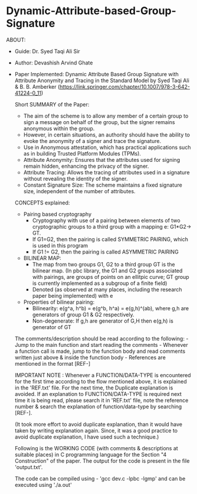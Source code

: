 # Dynamic-Attribute-based-Group-Signature

ABOUT:
- Guide:  Dr. Syed Taqi Ali Sir
- Author: Devashish Arvind Ghate
- Paper Implemented: Dynamic Attribute Based Group Signature with Attribute Anonymity and Tracing in the Standard Model
    by Syed Taqi Ali & B. B. Amberker (https://link.springer.com/chapter/10.1007/978-3-642-41224-0_11)

    Short SUMMARY of the Paper:
    - The aim of the scheme is to allow any member of a certain group to sign a message on behalf of the group,
        but the signer remains anonymous within the group.
    - However, in certain situations, an authority should have the ability to evoke the anonymity of a signer and
        trace the signature.
    - Use in Anonymous attestation, which has practical applications such as in building Trusted Platform Modules
        (TPMs).
    - Attribute Anonymity: Ensures that the attributes used for signing remain hidden, enhancing the privacy of the
        signer.
    - Attribute Tracing: Allows the tracing of attributes used in a signature without revealing the identity of the
        signer.
    - Constant Signature Size: The scheme maintains a fixed signature size, independent of the number of attributes.

    CONCEPTS explained:
    - Pairing based cryptography
        * Cryptography with use of a pairing between elements of two cryptographic groups to a third group with a
        mapping e: G1*G2-> GT.
        * If G1=G2, then the pairing is called SYMMETRIC PAIRING, which is used in this program
        * If G1 != G2, then the pairing is called ASYMMETRIC PAIRING
    - BILINEAR MAP:
        * The map from two groups G1, G2 to a third group GT is the bilinear map.
        (In pbc library, the G1 and G2 groups associated with pairings, are groups of points on an ellitpic curve; GT
        group is currently implemented as a subgroup of a finite field)
        * Denoted (as observed at many places, including the research paper being implemented) with e
    - Properties of bilinear pairing:
        * Bilinearity: e(g^a, h^b) = e(g^b, h^a) = e(g,h)^(ab), where g,h are generators of group G1 & G2 respectively.
        * Non-degenerate: If g,h are generator of G,H then e(g,h) is generator of GT

    The comments/description should be read according to the following:
        - Jump to the main function and start reading the comments
        - Whenever a function call is made, jump to the function body and read comments written just above & inside the
        function body
        - References are mentioned in the format [REF-<Number>]

    IMPORTANT NOTE : Whenever a FUNCTION/DATA-TYPE is encountered for the first time according to the flow mentioned
    above, it is explained in the 'REF.txt' file. For the next time, the Duplicate explanation is avoided. If an
    explanation to FUNCTION/DATA-TYPE is required next time it is being read, please search it in 'REF.txt' file, note
    the reference number & search the explanation of function/data-type by searching [REF-<Number>].

    (It took more effort to avoid duplicate explanation, than it would have taken by writing explanation again.
    Since, it was a good practice to avoid duplicate explanation, I have used such a technique.)

    Following is the WORKING CODE (with comments & descriptions at suitable places) in C programming language for the
    Section "4 Construction" of the paper. The output for the code is present in the file 'output.txt'.

    The code can be compiled using - 'gcc dev.c -lpbc -lgmp' and can be executed using './a.out'
